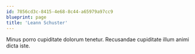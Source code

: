 ```yaml
---
id: 7856cd3c-8415-4e68-8c44-a65979a97cc9
blueprint: page
title: 'Leann Schuster'
---
```

Minus porro cupiditate dolorum tenetur. Recusandae cupiditate illum animi dicta iste.